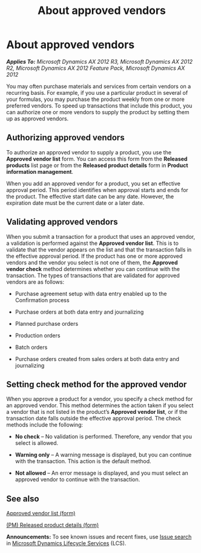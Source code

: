 ﻿---
title: About approved vendors
TOCTitle: About approved vendors
ms:assetid: f12d22ca-eadc-45a2-920a-623b5d992aef
ms:mtpsurl: https://technet.microsoft.com/en-us/library/Hh227508(v=AX.60)
ms:contentKeyID: 36059929
ms.date: 04/18/2014
mtps_version: v=AX.60
---

# About approved vendors 


_**Applies To:** Microsoft Dynamics AX 2012 R3, Microsoft Dynamics AX 2012 R2, Microsoft Dynamics AX 2012 Feature Pack, Microsoft Dynamics AX 2012_

You may often purchase materials and services from certain vendors on a recurring basis. For example, if you use a particular product in several of your formulas, you may purchase the product weekly from one or more preferred vendors. To speed up transactions that include this product, you can authorize one or more vendors to supply the product by setting them up as approved vendors.

## Authorizing approved vendors

To authorize an approved vendor to supply a product, you use the **Approved vendor list** form. You can access this form from the **Released products** list page or from the **Released product details** form in **Product information management**.

When you add an approved vendor for a product, you set an effective approval period. This period identifies when approval starts and ends for the product. The effective start date can be any date. However, the expiration date must be the current date or a later date.

## Validating approved vendors

When you submit a transaction for a product that uses an approved vendor, a validation is performed against the **Approved vendor list**. This is to validate that the vendor appears on the list and that the transaction falls in the effective approval period. If the product has one or more approved vendors and the vendor you select is not one of them, the **Approved vendor check** method determines whether you can continue with the transaction. The types of transactions that are validated for approved vendors are as follows:

  - Purchase agreement setup with data entry enabled up to the Confirmation process

  - Purchase orders at both data entry and journalizing

  - Planned purchase orders

  - Production orders

  - Batch orders

  - Purchase orders created from sales orders at both data entry and journalizing

## Setting check method for the approved vendor

When you approve a product for a vendor, you specify a check method for an approved vendor. This method determines the action taken if you select a vendor that is not listed in the product’s **Approved vendor list**, or if the transaction date falls outside the effective approval period. The check methods include the following:

  - **No check** – No validation is performed. Therefore, any vendor that you select is allowed.

  - **Warning only** – A warning message is displayed, but you can continue with the transaction. This action is the default method.

  - **Not allowed** – An error message is displayed, and you must select an approved vendor to continue with the transaction.

## See also

[Approved vendor list (form)](https://technet.microsoft.com/en-us/library/hh328745\(v=ax.60\))

[(PM) Released product details (form)](https://technet.microsoft.com/en-us/library/hh352306\(v=ax.60\))

  
**Announcements:** To see known issues and recent fixes, use [Issue search](http://go.microsoft.com/fwlink/?linkid=389258) in [Microsoft Dynamics Lifecycle Services](http://go.microsoft.com/fwlink/?linkid=306505) (LCS).

